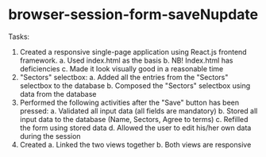 # browser-session-form-saveNupdate
Tasks:
1. Created a responsive single-page application using React.js frontend framework.
  a. Used index.html as the basis
  b. NB! Index.html has deficiencies
  c. Made it look visually good in a reasonable time
3. "Sectors" selectbox:
  a. Added all the entries from the "Sectors" selectbox to the database 
  b. Composed the "Sectors" selectbox using data from the database
4. Performed the following activities after the "Save" button has been pressed: 
  a. Validated all input data (all fields are mandatory)
  b. Stored all input data to the database (Name, Sectors, Agree to terms)
  c. Refilled the form using stored data
  d. Allowed the user to edit his/her own data during the session 
5. Created
  a. Linked the two views together
  b. Both views are responsive

